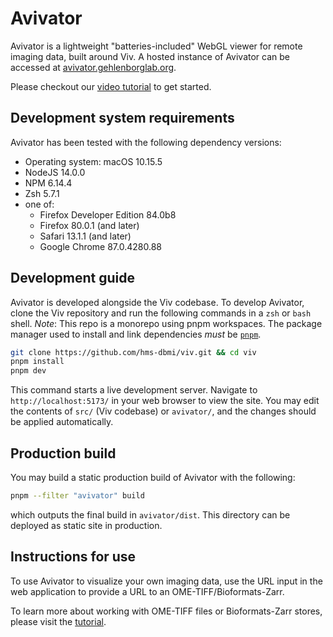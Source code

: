 # Avivator

Avivator is a lightweight "batteries-included" WebGL viewer for remote imaging data, built around Viv.
A hosted instance of Avivator can be accessed at [avivator.gehlenborglab.org](avivator.gehlenborglab.org).

Please checkout our [video tutorial](https://www.youtube.com/watch?v=_GES8BTzyWc) to get started.

## Development system requirements

Avivator has been tested with the following dependency versions:

- Operating system: macOS 10.15.5
- NodeJS 14.0.0
- NPM 6.14.4
- Zsh 5.7.1
- one of:
  - Firefox Developer Edition 84.0b8
  - Firefox 80.0.1 (and later)
  - Safari 13.1.1 (and later)
  - Google Chrome 87.0.4280.88

## Development guide

Avivator is developed alongside the Viv codebase. To develop Avivator, clone
the Viv repository and run the following commands in a `zsh` or `bash` shell. _Note_: This repo is a monorepo using pnpm workspaces. The package manager used to install and link dependencies _must_ be [`pnpm`](https://pnpm.io/).

```sh
git clone https://github.com/hms-dbmi/viv.git && cd viv
pnpm install
pnpm dev
```

This command starts a live development server. Navigate to `http://localhost:5173/`
in your web browser to view the site. You may edit the contents of `src/` (Viv codebase)
or `avivator/`, and the changes should be applied automatically.

## Production build

You may build a static production build of Avivator with the following:

```sh
pnpm --filter "avivator" build
```

which outputs the final build in `avivator/dist`. This directory can be deployed as
static site in production.

## Instructions for use

To use Avivator to visualize your own imaging data, use the URL input in the web application to provide a URL to an OME-TIFF/Bioformats-Zarr.

To learn more about working with OME-TIFF files or Bioformats-Zarr stores, please visit the [tutorial](../tutorial/README.md).
